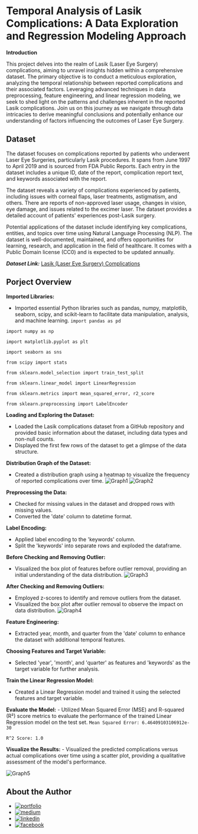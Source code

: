 
# Temporal Analysis of Lasik Complications: A Data Exploration and Regression Modeling Approach

**Introduction**

This project delves into the realm of Lasik (Laser Eye Surgery) complications, aiming to unravel insights hidden within a comprehensive dataset. The primary objective is to conduct a meticulous exploration, analyzing the temporal relationship between reported complications and their associated factors. Leveraging advanced techniques in data preprocessing, feature engineering, and linear regression modeling, we seek to shed light on the patterns and challenges inherent in the reported Lasik complications. Join us on this journey as we navigate through data intricacies to derive meaningful conclusions and potentially enhance our understanding of factors influencing the outcomes of Laser Eye Surgery.

## Dataset
The dataset focuses on complications reported by patients who underwent Laser Eye Surgeries, particularly Lasik procedures. It spans from June 1997 to April 2019 and is sourced from FDA Public Reports. Each entry in the dataset includes a unique ID, date of the report, complication report text, and keywords associated with the report.

The dataset reveals a variety of complications experienced by patients, including issues with corneal flaps, laser treatments, astigmatism, and others. There are reports of non-approved laser usage, changes in vision, eye damage, and issues related to the excimer laser. The dataset provides a detailed account of patients' experiences post-Lasik surgery.

Potential applications of the dataset include identifying key complications, entities, and topics over time using Natural Language Processing (NLP). The dataset is well-documented, maintained, and offers opportunities for learning, research, and application in the field of healthcare. It comes with a Public Domain license (CC0) and is expected to be updated annually.

***Dataset Link:*** [Lasik (Laser Eye Surgery) Complications](https://www.kaggle.com/datasets/shivamb/lasik-complications-dataset)
## Porject Overview

 **Imported Libraries:**
   - Imported essential Python libraries such as pandas, numpy, matplotlib, seaborn, scipy, and scikit-learn to facilitate data manipulation, analysis, and machine learning.
`import pandas as pd`

`import numpy as np`

`import matplotlib.pyplot as plt`

`import seaborn as sns`

`from scipy import stats`

`from sklearn.model_selection import train_test_split`

`from sklearn.linear_model import LinearRegression`

`from sklearn.metrics import mean_squared_error, r2_score`

`from sklearn.preprocessing import LabelEncoder`

 **Loading and Exploring the Dataset:**
   - Loaded the Lasik complications dataset from a GitHub repository and provided basic information about the dataset, including data types and non-null counts.
   - Displayed the first few rows of the dataset to get a glimpse of the data structure.

 **Distribution Graph of the Dataset:**
   - Created a distribution graph using a heatmap to visualize the frequency of reported complications over time.
![Graph1](Project_Secrenshoots/graph_distribution.png)
![Graph2](Project_Secrenshoots/graph_dis_2.png)

 **Preprocessing the Data:**
 - Checked for missing values in the dataset and dropped rows with missing values.
 - Converted the 'date' column to datetime format.

**Label Encoding:**

 - Applied label encoding to the 'keywords' column.
 - Split the 'keywords' into separate rows and exploded the dataframe.

 **Before Checking and Removing Outlier:**
   - Visualized the box plot of features before outlier removal, providing an initial understanding of the data distribution.
![Graph3](Project_Secrenshoots/Box_Plot_of_Features_Before_Outlier_Removal.png)

 **After Checking and Removing Outliers:**
   - Employed z-scores to identify and remove outliers from the dataset.
   - Visualized the box plot after outlier removal to observe the impact on data distribution.
![Graph4](Project_Secrenshoots/Box_Plot_of_Features_After_Outlier_Removal.png)

 **Feature Engineering:**
   - Extracted year, month, and quarter from the 'date' column to enhance the dataset with additional temporal features.

 **Choosing Features and Target Variable:**
   - Selected 'year', 'month', and 'quarter' as features and 'keywords' as the target variable for further analysis.

 **Train the Linear Regression Model:**
   - Created a Linear Regression model and trained it using the selected features and target variable.

 **Evaluate the Model:**
    - Utilized Mean Squared Error (MSE) and R-squared (R²) score metrics to evaluate the performance of the trained Linear Regression model on the test set.
`Mean Squared Error: 6.46409103106912e-30`

`R^2 Score: 1.0`

 **Visualize the Results:**
    - Visualized the predicted complications versus actual complications over time using a scatter plot, providing a qualitative assessment of the model's performance.

![Graph5](Project_Secrenshoots/Actual_vs_predic.png)

## About the Author

- [![portfolio](https://img.shields.io/badge/my_portfolio-000?style=for-the-badge&logo=ko-fi&logoColor=white)](https://srayoshi-mirza.github.io)
- [![medium](https://img.shields.io/badge/Medium-12100E?style=for-the-badge&logo=medium&logoColor=white)](https://medium.com/@srayoshimirza)
- [![linkedin](https://img.shields.io/badge/linkedin-0A66C2?style=for-the-badge&logo=linkedin&logoColor=white)](https://www.linkedin.com/in/srayoshi-mirza/)
- [![facebook](https://img.shields.io/badge/Facebook-1877F2?style=for-the-badge&logo=facebook&logoColor=white)](https://www.facebook.com/srayoshim/)

